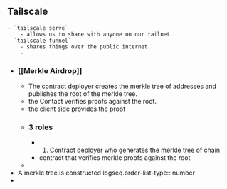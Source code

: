 ## Tailscale
	- `tailscale serve`
		- allows us to share with anyone on our tailnet.
	- `tailscale funnel`
		- shares things over the public internet.
		-
- ### [[Merkle Airdrop]]
	- The contract deployer creates the merkle tree of addresses and publishes the root of the merkle tree.
	- the Contact verifies proofs against the root.
	- the client side provides the proof
	- ### 3 roles
		- 1. Contract deployer who generates the merkle tree of chain
		- contract that verifies merkle proofs against the root
	-
- A merkle tree is constructed
  logseq.order-list-type:: number
-
